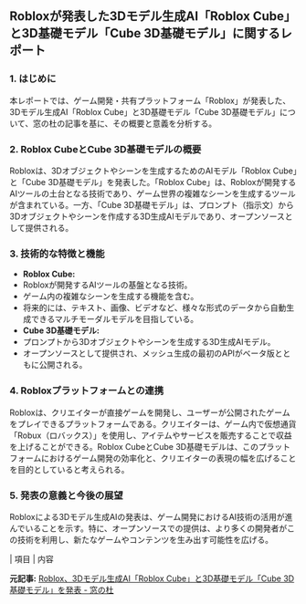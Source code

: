 ## Robloxが発表した3Dモデル生成AI「Roblox Cube」と3D基礎モデル「Cube 3D基礎モデル」に関するレポート

### 1. はじめに

本レポートでは、ゲーム開発・共有プラットフォーム「Roblox」が発表した、3Dモデル生成AI「Roblox Cube」と3D基礎モデル「Cube 3D基礎モデル」について、窓の杜の記事を基に、その概要と意義を分析する。

### 2. Roblox CubeとCube 3D基礎モデルの概要

Robloxは、3Dオブジェクトやシーンを生成するためのAIモデル「Roblox Cube」と「Cube 3D基礎モデル」を発表した。「Roblox Cube」は、Robloxが開発するAIツールの土台となる技術であり、ゲーム世界の複雑なシーンを生成するツールが含まれている。一方、「Cube 3D基礎モデル」は、プロンプト（指示文）から3Dオブジェクトやシーンを作成する3D生成AIモデルであり、オープンソースとして提供される。

### 3. 技術的な特徴と機能

* **Roblox Cube:**
 * Robloxが開発するAIツールの基盤となる技術。
 * ゲーム内の複雑なシーンを生成する機能を含む。
 * 将来的には、テキスト、画像、ビデオなど、様々な形式のデータから自動生成できるマルチモーダルモデルを目指している。
* **Cube 3D基礎モデル:**
 * プロンプトから3Dオブジェクトやシーンを生成する3D生成AIモデル。
 * オープンソースとして提供され、メッシュ生成の最初のAPIがベータ版とともに公開される。

### 4. Robloxプラットフォームとの連携

Robloxは、クリエイターが直接ゲームを開発し、ユーザーが公開されたゲームをプレイできるプラットフォームである。クリエイターは、ゲーム内で仮想通貨「Robux（ロバックス）」を使用し、アイテムやサービスを販売することで収益を上げることができる。Roblox CubeとCube 3D基礎モデルは、このプラットフォームにおけるゲーム開発の効率化と、クリエイターの表現の幅を広げることを目的としていると考えられる。

### 5. 発表の意義と今後の展望

Robloxによる3Dモデル生成AIの発表は、ゲーム開発におけるAI技術の活用が進んでいることを示す。特に、オープンソースでの提供は、より多くの開発者がこの技術を利用し、新たなゲームやコンテンツを生み出す可能性を広げる。

| 項目 | 内容 

**元記事:** [Roblox、3Dモデル生成AI「Roblox Cube」と3D基礎モデル「Cube 3D基礎モデル」を発表 - 窓の杜](https://forest.watch.impress.co.jp/docs/news/1671930.html)
